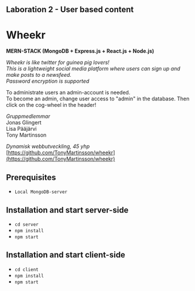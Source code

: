 ## Laboration 2 - User based content

# Wheekr

**MERN-STACK (MongoDB + Express.js + React.js + Node.js)**  

*Wheekr is like twitter for guinea pig lovers!  
This is a lightweight social media platform where users can sign up and make posts to a newsfeed.  
Password encryption is supported*

To administrate users an admin-account is needed.  
To become an admin, change user access to "admin" in the database.
Then click on the cog-wheel in the header!

*Gruppmedlemmar*  
Jonas Glingert  
Lisa Pääjärvi  
Tony Martinsson

*Dynamisk webbutveckling, 45 yhp*  
[https://github.com/TonyMartinsson/wheekr](https://github.com/TonyMartinsson/wheekr)  

## Prerequisites

* `Local MongoDB-server`

## Installation and start server-side

* `cd server`
* `npm install`
* `npm start`

## Installation and start client-side

* `cd client`
* `npm install`   
* `npm start`   
